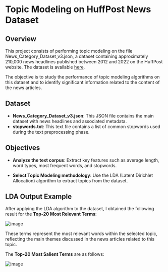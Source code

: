 # Topic Modeling on HuffPost News Dataset

## Overview

This project consists of performing topic modeling on the file News_Category_Dataset_v3.json, a dataset containing approximately 210,000 news headlines published between 2012 and 2022 on the HuffPost website. The dataset is available [here](https://www.kaggle.com/datasets/rmisra/news-category-dataset).

The objective is to study the performance of topic modeling algorithms on this dataset and to identify significant information related to the content of the news articles.

## Dataset

- **News_Category_Dataset_v3.json**: This JSON file contains the main dataset with news headlines and associated metadata.
- **stopwords.txt**: This text file contains a list of common stopwords used during the text preprocessing phase.

## Objectives

- **Analyze the text corpus**: Extract key features such as average length, word types, most frequent words, and stopwords.

- **Select Topic Modeling methodology**: Use the LDA (Latent Dirichlet Allocation) algorithm to extract topics from the dataset.

## LDA Output Example

After applying the LDA algorithm to the dataset, I obtained the following result for the **Top-20 Most Relevant Terms**:

![image](https://github.com/user-attachments/assets/5f9d2636-7485-44b5-b390-3ed0acc044ad)

These terms represent the most relevant words within the selected topic, reflecting the main themes discussed in the news articles related to this topic.

The **Top-20 Most Salient Terms** are as follows:

![image](https://github.com/user-attachments/assets/37cbe7a2-9e28-4c11-aa50-c0dfd8c7a466)

